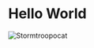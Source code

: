 # Hello World

![Stormtroopocat](https://octodex.github.com/images/stormtroopocat.jpg "The Stormtroopocat [<<github:octodex|(Page 1), github:main|(Homepage)>>]")
